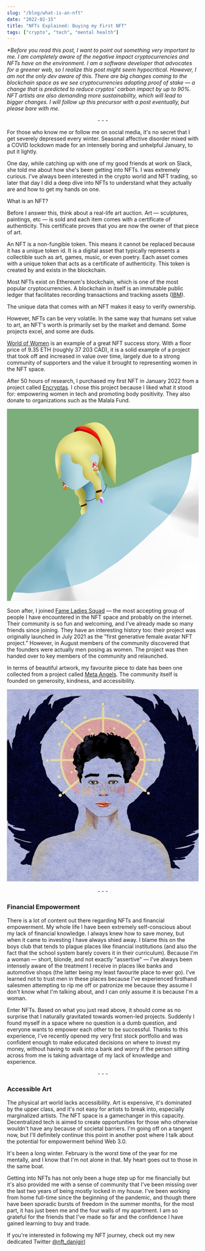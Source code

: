 ```yaml
---
slug: "/blog/what-is-an-nft"
date: "2022-02-15"
title: "NFTs Explained: Buying my First NFT"
tags: ["crypto", "tech", "mental health"]
---
```


<i>*Before you read this post, I want to point out something very important to me. I am completely aware of the negative impact cryptocurrencies and NFTs have on the environment. I am a software developer that advocates for a greener web, so I realize this post might seem hypocritical. However, I am not the only dev aware of this. There are big changes coming to the blockchain space as we see cryptocurrencies adopting proof of stake — a change that is predicted to reduce cryptos' carbon impact by up to 90%. NFT artists are also demanding more sustainability, which will lead to bigger changes. I will follow up this precursor with a post eventually, but please bare with me.</i>

<div style="text-align: center">- - -</div>

For those who know me or follow me on social media, it's no secret that I get severely depressed every winter. Seasonal affective disorder mixed with a COVID lockdown made for an intensely boring and unhelpful January, to put it lightly. 

One day, while catching up with one of my good friends at work on Slack, she told me about how she's been getting into NFTs. I was extremely curious. I've always been interested in the crypto world and NFT trading, so later that day I did a deep dive into NFTs to understand what they actually are and how to get my hands on one. 

What is an NFT? 

Before I answer this, think about a real-life art auction. Art — sculptures, paintings, etc — is sold and each item comes with a certificate of authenticity. This certificate proves that you are now the owner of that piece of art. 

An NFT is a non-fungible token. This means it cannot be replaced because it has a unique token id. It is a digital asset that typically represents a collectible such as art, games, music, or even poetry. Each asset comes with a unique token that acts as a certificate of authenticity. This token is created by and exists in the blockchain.

Most NFTs exist on Ethereum's blockchain, which is one of the most popular cryptocurrencies. A blockchain in itself is an immutable public ledger that facilitates recording transactions and tracking assets (<a href="https://www.ibm.com/topics/what-is-blockchain" target="_blank">IBM</a>). 

The unique data that comes with an NFT makes it easy to verify ownership. 

However, NFTs can be very volatile. In the same way that humans set value to art, an NFT's worth is primarily set by the market and demand. Some projects excel, and some are duds. 

<a href="https://opensea.io/collection/world-of-women-nft" target="_blank">World of Women</a> is an example of a great NFT success story. With a floor price of 9.35 ETH (roughly 37 203 CAD), it is a solid example of a project that took off and increased in value over time, largely due to a strong community of supporters and the value it brought to representing women in the NFT space.

After 50 hours of research, I purchased my first NFT in January 2022 from a project called <a href="https://opensea.io/collection/encryptas-1" target="_blank">Encryptas</a>. I chose this project because I liked what it stood for: empowering women in tech and promoting body positivity. They also donate to organizations such as the Malala Fund. 

![Blue Encrypta NFT](./Optimized-Encryptas.png "My first ever NFT, Encryptas #3713")

Soon after, I joined <a href="https://www.fameladysquad.com/" target="_blank">Fame Ladies Squad</a> — the most accepting group of people I have encountered in the NFT space and probably on the internet. Their community is so fun and welcoming, and I've already made so many friends since joining. They have an interesting history too: their project was originally launched in July 2021 as the "first generative female avatar NFT project." However, in August members of the community discovered that the founders were actually men posing as women. The project was then handed over to key members of the community and relaunched. 

In terms of beautiful artwork, my favourite piece to date has been one collected from a project called <a href="https://www.metaangelsnft.com/" target="_blank">Meta Angels</a>. The community itself is founded on generosity, kindness, and accessibility. 

![Blue Meta Angel NFT](./meta_angels.png "My Meta Angel NFT #386")

<div style="text-align: center">- - -</div>
<h3>Financial Empowerment</h3>

There is a lot of content out there regarding NFTs and financial empowerment. My whole life I have been extremely self-conscious about my lack of financial knowledge. I always knew how to save money, but when it came to investing I have always shied away. I blame this on the boys club that tends to plague places like financial institutions (and also the fact that the school system barely covers it in their curriculum). Because I'm a woman — short, blonde, and not exactly "assertive" — I've always been intensely aware of the treatment I receive in places like banks and automotive shops (the latter being my least favourite place to ever go). I've learned not to trust men in these places because I've experienced firsthand salesmen attempting to rip me off or patronize me because they assume I don't know what I'm talking about, and I can only assume it is because I'm a woman. 

Enter NFTs. Based on what you just read above, it should come as no surprise that I naturally gravitated towards women-led projects. Suddenly I found myself in a space where no question is a dumb question, and everyone wants to empower each other to be successful. Thanks to this experience, I've recently opened my very first stock portfolio and was confident enough to make educated decisions on where to invest my money, without having to walk into a bank and worry if the person sitting across from me is taking advantage of my lack of knowledge and experience. 

<div style="text-align: center">- - -</div>

<h3>Accessible Art</h3>

The physical art world lacks accessibility. Art is expensive, it's dominated by the upper class, and it's not easy for artists to break into, especially marginalized artists. The NFT space is a gamechanger in this capacity. Decentralized tech is aimed to create opportunities for those who otherwise wouldn't have any because of societal barriers. I'm going off on a tangent now, but I'll definitely continue this point in another post where I talk about the potential for empowerment behind Web 3.0.

It's been a long winter. February is the worst time of the year for me mentally, and I know that I'm not alone in that. My heart goes out to those in the same boat. 

Getting into NFTs has not only been a huge step up for me financially but it's also provided me with a sense of community that I've been missing over the last two years of being mostly locked in my house. I've been working from home full-time since the beginning of the pandemic, and though there have been sporadic bursts of freedom in the summer months, for the most part, it has just been me and the four walls of my apartment. I am so grateful for the friends that I've made so far and the confidence I have gained learning to buy and trade. 

If you're interested in following my NFT journey, check out my new dedicated Twitter <a href="https://twitter.com/nft_danigirl" target="_blank">@nft_danigirl</a>
